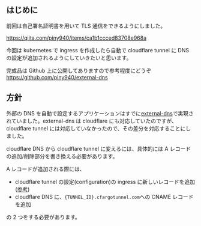 ## はじめに

前回は自己署名証明書を用いて TLS 通信をできるようにしました。

https://qiita.com/piny940/items/ca1b1ccced83708e968a

今回は kubernetes で ingress を作成したら自動で cloudflare tunnel に DNS の設定が追加されるようにしていきたいと思います。

完成品は Github 上に公開してありますので参考程度にどうぞ
https://github.com/piny940/external-dns

## 方針

外部の DNS を自動で設定するアプリケーションはすでに[external-dns](https://github.com/kubernetes-sigs/external-dns)で実現されていました。external-dns は cloudflare にも対応していたのですが、cloudflare tunnel には対応していなかったので、その差分を対応することにしました。

cloudflare DNS から cloudflare tunnel に変えるには、具体的には A レコードの追加/削除部分を書き換える必要があります。

A レコードが追加される際には、

- cloudflare tunnel の設定(configuration)の ingress に新しいレコードを追加([参考](https://developers.cloudflare.com/api/operations/cloudflare-tunnel-configuration-put-configuration))
- cloudflare DNS に、`{TUNNEL_ID}.cfargotunnel.com`への CNAME レコードを追加

の 2 つをする必要があります。
